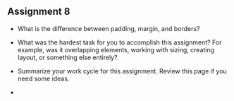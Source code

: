 ## Assignment 8

+ What is the difference between padding, margin, and borders?

+ What was the hardest task for you to accomplish this assignment? For example, was it overlapping elements, working with sizing,
 creating layout, or something else entirely?

+ Summarize your work cycle for this assignment. Review this page if you need some ideas.

+ 
